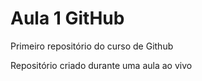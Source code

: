 # Aula 1 GitHub
 Primeiro repositório do curso de Github

Repositório criado durante uma aula ao vivo
